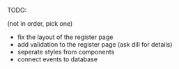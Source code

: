 TODO:

(not in order, pick one)

- fix the layout of the register page
- add validation to the register page (ask dill for details)
- seperate styles from components 
- connect events to database
